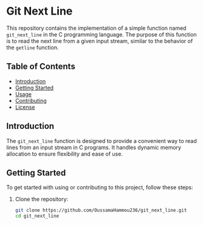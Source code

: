 # Git Next Line

This repository contains the implementation of a simple function named `git_next_line` in the C programming language. The purpose of this function is to read the next line from a given input stream, similar to the behavior of the `getline` function.

## Table of Contents
- [Introduction](#introduction)
- [Getting Started](#getting-started)
- [Usage](#usage)
- [Contributing](#contributing)
- [License](#license)

## Introduction

The `git_next_line` function is designed to provide a convenient way to read lines from an input stream in C programs. It handles dynamic memory allocation to ensure flexibility and ease of use.

## Getting Started

To get started with using or contributing to this project, follow these steps:

1. Clone the repository:
   ```bash
   git clone https://github.com/OussamaHammou236/git_next_line.git
   cd git_next_line

